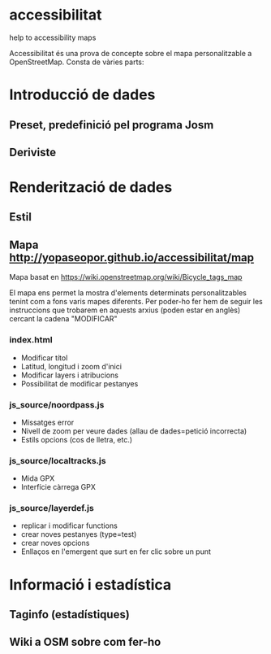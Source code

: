 # accessibilitat
help to accessibility maps

Accessibilitat és una prova de concepte sobre el mapa personalitzable a OpenStreetMap. Consta de vàries parts:

# Introducció de dades
## Preset, predefinició pel programa Josm
## Deriviste

# Renderització de dades
## Estil
## Mapa http://yopaseopor.github.io/accessibilitat/map
Mapa basat en https://wiki.openstreetmap.org/wiki/Bicycle_tags_map 

El mapa ens permet la mostra d'elements determinats personalitzables tenint com a fons varis mapes diferents.
Per poder-ho fer hem de seguir les instruccions que trobarem en aquests arxius (poden estar en anglès) cercant la cadena "MODIFICAR"

### index.html

* Modificar títol
* Latitud, longitud i zoom d'inici
* Modificar layers i atribucions
* Possibilitat de modificar pestanyes

### js_source/noordpass.js 

* Missatges error
* Nivell de zoom per veure dades (allau de dades=petició incorrecta)
* Estils opcions (cos de lletra, etc.)

### js_source/localtracks.js

* Mida GPX
* Interfície càrrega GPX

### js_source/layerdef.js

* replicar i modificar functions
* crear noves pestanyes (type=test)
* crear noves opcions
* Enllaços en l'emergent que surt en fer clic sobre un punt

# Informació i estadística
## Taginfo (estadístiques)
## Wiki a OSM sobre com fer-ho